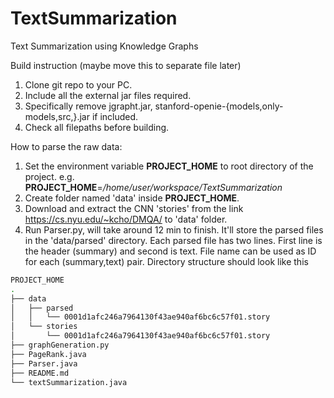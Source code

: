 # TextSummarization
Text Summarization using Knowledge Graphs

Build instruction (maybe move this to separate file later)
1. Clone git repo to your PC.
2. Include all the external jar files required.
3. Specifically remove jgrapht.jar, stanford-openie-{models,only-models,src,}.jar if included.
3. Check all filepaths before building.

How to parse the raw data:
1. Set the environment variable __PROJECT_HOME__ to root directory of the project.
e.g. __PROJECT_HOME__=_/home/user/workspace/TextSummarization_
2. Create folder named 'data' inside __PROJECT_HOME__.
3. Download and extract the CNN 'stories' from the link https://cs.nyu.edu/~kcho/DMQA/
to 'data' folder.
4. Run Parser.py, will take around 12 min to finish. It'll store the parsed files in
the 'data/parsed' directory. Each parsed file has two lines. First line is the
header (summary) and second is text. File name can be used as ID for each (summary,text) pair.
Directory structure should look like this

```bash
PROJECT_HOME
.
├── data
│   ├── parsed
│   │   └── 0001d1afc246a7964130f43ae940af6bc6c57f01.story
│   └── stories
│       └── 0001d1afc246a7964130f43ae940af6bc6c57f01.story
├── graphGeneration.py
├── PageRank.java
├── Parser.java
├── README.md
└── textSummarization.java
```
